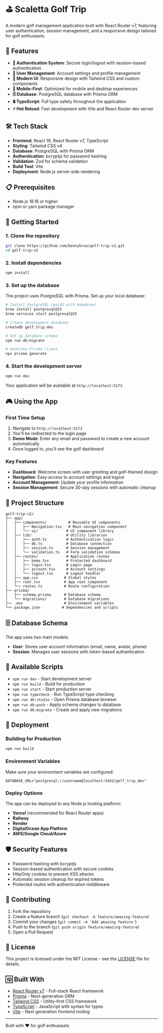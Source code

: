 # ⛳ Scaletta Golf Trip

A modern golf management application built with React Router v7, featuring user authentication, session management, and a responsive design tailored for golf enthusiasts.

## 🚀 Features

- **🔐 Authentication System**: Secure login/logout with session-based authentication
- **👤 User Management**: Account settings and profile management
- **🎨 Modern UI**: Responsive design with Tailwind CSS and custom components
- **📱 Mobile-First**: Optimized for mobile and desktop experiences
- **🗄️ Database**: PostgreSQL database with Prisma ORM
- **🔒 TypeScript**: Full type safety throughout the application
- **⚡ Hot Reload**: Fast development with Vite and React Router dev server

## 🛠️ Tech Stack

- **Frontend**: React 19, React Router v7, TypeScript
- **Styling**: Tailwind CSS v4
- **Database**: PostgreSQL with Prisma ORM
- **Authentication**: bcryptjs for password hashing
- **Validation**: Zod for schema validation
- **Build Tool**: Vite
- **Deployment**: Node.js server-side rendering

## 📋 Prerequisites

- Node.js 18.18 or higher
- npm or yarn package manager

## 🚀 Getting Started

### 1. Clone the repository

```bash
git clone https://github.com/bennybrau/golf-trip-v2.git
cd golf-trip-v2
```

### 2. Install dependencies

```bash
npm install
```

### 3. Set up the database

The project uses PostgreSQL with Prisma. Set up your local database:

```bash
# Install PostgreSQL (macOS with Homebrew)
brew install postgresql@15
brew services start postgresql@15

# Create development database
createdb golf_trip_dev

# Set up database schema
npm run db:migrate

# Generate Prisma client
npx prisma generate
```

### 4. Start the development server

```bash
npm run dev
```

Your application will be available at `http://localhost:5173`.

## 🎮 Using the App

### First Time Setup

1. Navigate to `http://localhost:5173`
2. You'll be redirected to the login page
3. **Demo Mode**: Enter any email and password to create a new account automatically
4. Once logged in, you'll see the golf dashboard

### Key Features

- **Dashboard**: Welcome screen with user greeting and golf-themed design
- **Navigation**: Easy access to account settings and logout
- **Account Management**: Update your profile information
- **Session Management**: Secure 30-day sessions with automatic cleanup

## 📁 Project Structure

```
golf-trip-v2/
├── app/
│   ├── components/          # Reusable UI components
│   │   ├── Navigation.tsx   # Main navigation component
│   │   └── ui/             # UI component library
│   ├── lib/                # Utility libraries
│   │   ├── auth.ts         # Authentication logic
│   │   ├── db.ts           # Database connection
│   │   ├── session.ts      # Session management
│   │   └── validation.ts   # Form validation schemas
│   ├── routes/             # Application routes
│   │   ├── home.tsx        # Protected dashboard
│   │   ├── login.tsx       # Login page
│   │   ├── account.tsx     # Account settings
│   │   └── logout.tsx      # Logout handler
│   ├── app.css            # Global styles
│   ├── root.tsx           # App root component
│   └── routes.ts          # Route configuration
├── prisma/
│   ├── schema.prisma      # Database schema
│   └── migrations/        # Database migrations
├── .env                   # Environment variables
└── package.json          # Dependencies and scripts
```

## 🗄️ Database Schema

The app uses two main models:

- **User**: Stores user account information (email, name, avatar, phone)
- **Session**: Manages user sessions with token-based authentication

## 🔧 Available Scripts

- `npm run dev` - Start development server
- `npm run build` - Build for production
- `npm run start` - Start production server
- `npm run typecheck` - Run TypeScript type checking
- `npm run db:studio` - Open Prisma database browser
- `npm run db:push` - Apply schema changes to database
- `npm run db:migrate` - Create and apply new migrations

## 🚀 Deployment

### Building for Production

```bash
npm run build
```

### Environment Variables

Make sure your environment variables are configured:

```env
DATABASE_URL="postgresql://username@localhost:5432/golf_trip_dev"
```

### Deploy Options

The app can be deployed to any Node.js hosting platform:

- **Vercel** (recommended for React Router apps)
- **Railway**
- **Render**
- **DigitalOcean App Platform**
- **AWS/Google Cloud/Azure**

## 🛡️ Security Features

- Password hashing with bcryptjs
- Session-based authentication with secure cookies
- HttpOnly cookies to prevent XSS attacks
- Automatic session cleanup for expired tokens
- Protected routes with authentication middleware

## 🤝 Contributing

1. Fork the repository
2. Create a feature branch (`git checkout -b feature/amazing-feature`)
3. Commit your changes (`git commit -m 'Add amazing feature'`)
4. Push to the branch (`git push origin feature/amazing-feature`)
5. Open a Pull Request

## 📄 License

This project is licensed under the MIT License - see the [LICENSE](LICENSE) file for details.

## 🆔 Built With

- [React Router v7](https://reactrouter.com/) - Full-stack React framework
- [Prisma](https://prisma.io/) - Next-generation ORM
- [Tailwind CSS](https://tailwindcss.com/) - Utility-first CSS framework
- [TypeScript](https://typescriptlang.org/) - JavaScript with syntax for types
- [Vite](https://vitejs.dev/) - Next generation frontend tooling

---

Built with ❤️ for golf enthusiasts